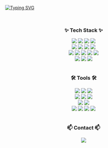 <!-- Title -->
[![Typing SVG](https://readme-typing-svg.demolab.com/?lines=Welcome+to+Gaeunee's+Github)](https://git.io/typing-svg)

<br>

<h3 align="center">✨ Tech Stack ✨</h3>

<div align="center">

  <img src="https://img.shields.io/badge/C-A8B9CC?style=for-the-badge&logo=c&logoColor=white" />
  <img src="https://img.shields.io/badge/C%23-00599C?style=for-the-badge&logo=csharp&logoColor=white" />
  <img src="https://img.shields.io/badge/Java-007396?style=for-the-badge&logo=OpenJDK&logoColor=white" />
  <img src="https://img.shields.io/badge/Python-3776AB?style=for-the-badge&logo=Python&logoColor=white" />

  <br>
  
  <img src="https://img.shields.io/badge/HTML5-E34F26?style=for-the-badge&logo=HTML5&logoColor=white" />
  <img src="https://img.shields.io/badge/CSS3-1572B6?style=for-the-badge&logo=CSS3&logoColor=white" />
  <img src="https://img.shields.io/badge/JavaScript-F7DF1E?style=for-the-badge&logo=JavaScript&logoColor=black" />
  <img src="https://img.shields.io/badge/MySQL-4479A1?style=for-the-badge&logo=MySQL&logoColor=white" />
  <br>

  <img src="https://img.shields.io/badge/React-20232A?style=for-the-badge&logo=React&logoColor=61DAFB" />
  <img src="https://img.shields.io/badge/Node.js-339933?style=for-the-badge&logo=Node.js&logoColor=white" />
  <img src="https://img.shields.io/badge/Kotlin-7F52FF?style=for-the-badge&logo=Kotlin&logoColor=white" />
  <img src="https://img.shields.io/badge/Linux-FCC624?style=for-the-badge&logo=Linux&logoColor=black" />
  <img src="https://img.shields.io/badge/AR/VR-FF6F00?style=for-the-badge&logo=Unity&logoColor=white" />

  <br>

  <img src="https://img.shields.io/badge/Pandas-150458?style=for-the-badge&logo=Pandas&logoColor=white" />
  <img src="https://img.shields.io/badge/Numpy-013243?style=for-the-badge&logo=Numpy&logoColor=white" />
  <img src="https://img.shields.io/badge/Matplotlib-11557C?style=for-the-badge&logo=Matplotlib&logoColor=white" />
  
</div>

<br>

<h3 align="center">🛠 Tools 🛠</h3>

<div align="center">

  <img src="https://img.shields.io/badge/Git-F05032?style=for-the-badge&logo=Git&logoColor=white" />
  <img src="https://img.shields.io/badge/GitHub-181717?style=for-the-badge&logo=GitHub&logoColor=white" />
  <img src="https://img.shields.io/badge/Notion-000000?style=for-the-badge&logo=Notion&logoColor=white" />

  <br>

  <img src="https://img.shields.io/badge/Visual%20Studio-5C2D91?style=for-the-badge&logo=visualstudio&logoColor=white" />
  <img src="https://img.shields.io/badge/Visual Studio Code-007ACC?style=flat-square&logo=Visual Studio Code&logoColor=white"/>
  <img src="https://img.shields.io/badge/Eclipse-2C2255?style=for-the-badge&logo=eclipseide&logoColor=white" />

  <br>
  
  <img src="https://img.shields.io/badge/Android%20Studio-3DDC84?style=for-the-badge&logo=android-studio&logoColor=white" />
  <img src="https://img.shields.io/badge/Unity Hub-000000?style=for-the-badge&logo=Unity&logoColor=white" />

  <br>
  
  <img src="https://img.shields.io/badge/Apache%20Tomcat-F8DC75?style=for-the-badge&logo=apachetomcat&logoColor=black" />
  <img src="https://img.shields.io/badge/Ubuntu-E95420?style=for-the-badge&logo=ubuntu&logoColor=white" />
  <img src="https://img.shields.io/badge/Figma-F24E1E?style=for-the-badge&logo=figma&logoColor=white" />
  <img src="https://img.shields.io/badge/Jupyter-F37626?style=for-the-badge&logo=jupyter&logoColor=white" />
</div>

<br>

<h3 align="center">📫 Contact 📫</h3>

<div align="center">
  <a href="mailto:kaeune3@gmail.com">
    <img src="https://img.shields.io/badge/kaeune3@gmail.com-D14836?style=for-the-badge&logo=Gmail&logoColor=white" />
  </a>
</div>
